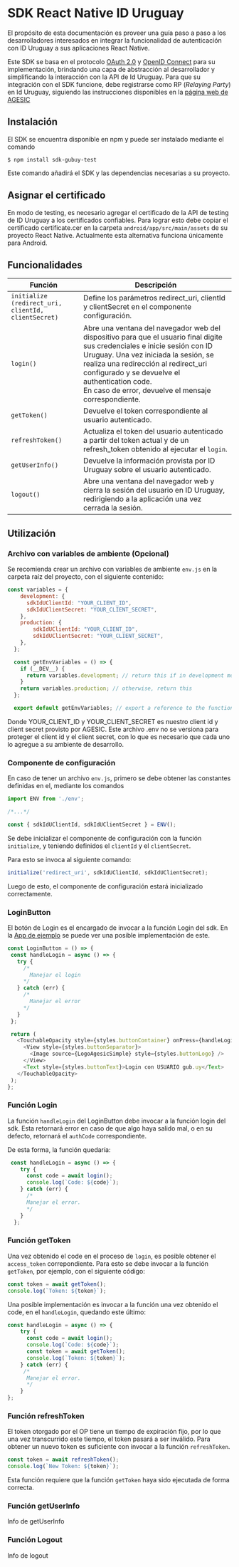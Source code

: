 # SDK React Native ID Uruguay
El propósito de esta documentación es proveer una guía paso a paso a los desarrolladores interesados en integrar la funcionalidad de autenticación con ID Uruguay a sus aplicaciones React Native. 

Este SDK se basa en el protocolo [OAuth 2.0](https://oauth.net/2/) y [OpenID Connect](https://openid.net/connect/) para su implementación, brindando una capa de abstracción al desarrollador y simplificando la interacción con la API de Id Uruguay. Para que su integración con el SDK funcione, debe registrarse como RP (_Relaying Party_) en Id Uruguay, siguiendo las instrucciones disponibles en la [página web de AGESIC](https://centroderecursos.agesic.gub.uy/web/seguridad/wiki/-/wiki/Main/ID+Uruguay+-+Integraci%C3%B3n+con+OpenID+Connect)

## Instalación
El SDK se encuentra disponible en npm y puede ser instalado mediante el comando

`$ npm install sdk-gubuy-test`

Este comando añadirá el SDK y las dependencias necesarias a su proyecto.

## Asignar el certificado

En modo de testing, es necesario agregar el certificado de la API de testing de ID Uruguay a los certificados confiables. Para lograr esto debe copiar el certificado certificate.cer en la carpeta `android/app/src/main/assets` de su proyecto React Native. Actualmente esta alternativa funciona únicamente para Android. 

## Funcionalidades

| Función                                                      	| Descripción                                                                                                                                                                             	|
|--------------------------------------------------------------	|-----------------------------------------------------------------------------------------------------------------------------------------------------------------------------------------	|
| `initialize (redirect_uri, clientId, clientSecret)` 	| Define los parámetros redirect_uri, clientId y clientSecret en el componente configuración.                                                                                             	|
| `login()`                                                     	| Abre una ventana del navegador web del dispositivo para que el usuario final digite sus credenciales e inicie sesión con ID Uruguay. Una vez iniciada la sesión, se realiza una redirección al redirect_uri configurado y se devuelve el authentication code. <br>En caso de error, devuelve el mensaje correspondiente. 	|
| `getToken()`                                                   	| Devuelve el token correspondiente al usuario autenticado.                                                                                                    	|
| `refreshToken()`                                               	| Actualiza el token del usuario autenticado a partir del token actual y de un refresh_token obtenido al ejecutar el `login`.                                                                                                     	|
| `getUserInfo()`                                                	| Devuelve la información provista por ID Uruguay sobre el usuario autenticado.                                                                                                           	|
| `logout()`                                                     	| Abre una ventana del navegador web y cierra la sesión del usuario en ID Uruguay, redirigiendo a la aplicación una vez cerrada la sesión.                                                                                                                                            	|


## Utilización

### Archivo con variables de ambiente (Opcional) 

Se recomienda crear un archivo con variables de ambiente `env.js` en la carpeta raíz del proyecto, con el siguiente contenido:

```javascript
const variables = {
    development: {
      sdkIdUClientId: "YOUR_CLIENT_ID",
      sdkIdUClientSecret: "YOUR_CLIENT_SECRET",
    },
    production: {
        sdkIdUClientId: "YOUR_CLIENT_ID",
        sdkIdUClientSecret: "YOUR_CLIENT_SECRET",
    },
  };

  const getEnvVariables = () => {
    if (__DEV__) {
      return variables.development; // return this if in development mode
    }
    return variables.production; // otherwise, return this
  };

  export default getEnvVariables; // export a reference to the function
```

Donde YOUR_CLIENT_ID y YOUR_CLIENT_SECRET es nuestro client id y client secret provisto por AGESIC. Este archivo .env no se versiona para proteger el client id y el client secret, con lo que es necesario que cada uno lo agregue a su ambiente de desarrollo.

### Componente de configuración

En caso de tener un archivo `env.js`, primero se debe obtener las constantes definidas en el, mediante los comandos

```javascript
import ENV from './env';

/*...*/

const { sdkIdUClientId, sdkIdUClientSecret } = ENV();
```

Se debe inicializar el componente de configuración con la función `initialize`, y teniendo definidos el `clientId` y el `clientSecret`.

Para esto se invoca al siguiente comando:

```javascript
initialize('redirect_uri', sdkIdUClientId, sdkIdUClientSecret);
```

Luego de esto, el componente de configuración estará inicializado correctamente.

### LoginButton
El botón de Login es el encargado de invocar a la función Login del sdk. En la [App de ejemplo]() se puede ver una posible implementación de este. 

 ```javascript
 const LoginButton = () => {
  const handleLogin = async () => {
    try {
      /*
        Manejar el login
      */
    } catch (err) {
      /*
        Manejar el error
      */
    }
  };

  return (
    <TouchableOpacity style={styles.buttonContainer} onPress={handleLogin}>
      <View style={styles.buttonSeparator}>
        <Image source={LogoAgesicSimple} style={styles.buttonLogo} />
      </View>
      <Text style={styles.buttonText}>Login con USUARIO gub.uy</Text>
    </TouchableOpacity>
  );
};
 ```

### Función Login
La función `handleLogin` del LoginButton debe invocar a la función login del sdk. Esta retornará error en caso de que algo haya salido mal, o en su defecto, retornará el `authCode` correspondiente.

De esta forma, la función quedaría:

``` javascript
 const handleLogin = async () => {
    try {
      const code = await login();
      console.log(`Code: ${code}`);
    } catch (err) {
      /*
      Manejar el error.
      */
    }
  };
```


### Función getToken

Una vez obtenido el code en el proceso de `login`, es posible obtener el `access_token` correpondiente. Para esto se debe invocar a la función `getToken`, por ejemplo, con el siguiente código:

```javascript
const token = await getToken();
console.log(`Token: ${token}`);
```

Una posible implementación es invocar a la función una vez obtenido el code, en el `handleLogin`, quedando este último:

```javascript
const handleLogin = async () => {
    try {
      const code = await login();
      console.log(`Code: ${code}`);
      const token = await getToken();
      console.log(`Token: ${token}`);
    } catch (err) {
     /*
      Manejar el error.
      */
    }
};
```

### Función refreshToken

El token otorgado por el OP tiene un tiempo de expiración fijo, por lo que una vez transcurrido este tiempo, el token pasará a ser inválido. Para obtener un nuevo token es suficiente con invocar a la función `refreshToken`.

```javascript
const token = await refreshToken();
console.log(`New Token: ${token}`);
```

Esta función requiere que la función `getToken` haya sido ejecutada de forma correcta.

### Función getUserInfo

Info de getUserInfo

### Función Logout

Info de logout






